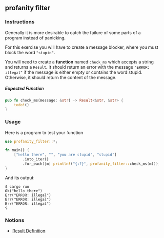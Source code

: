 ## profanity filter

### Instructions

Generally it is more desirable to catch the failure of some parts of a program instead of panicking.

For this exercise you will have to create a message blocker, where you must block the word `"stupid"`.

You will need to create a **function** named `check_ms` which accepts a string and returns a `Result`. It should return an error with the message `"ERROR: illegal"` if the message is either empty or contains the word stupid. Otherwise, it should return the content of the message.

##### Expected Function

```rust
pub fn check_ms(message: &str) -> Result<&str, &str> {
    todo!()
}
```

### Usage

Here is a program to test your function

```rust
use profanity_filter::*;

fn main() {
    ["hello there", "", "you are stupid", "stupid"]
        .into_iter()
        .for_each(|m| println!("{:?}", profanity_filter::check_ms(m)));
}
```

And its output:

```console
$ cargo run
Ok("hello there")
Err("ERROR: illegal")
Err("ERROR: illegal")
Err("ERROR: illegal")
$
```

### Notions

- [Result Definition](https://doc.rust-lang.org/stable/book/ch09-02-recoverable-errors-with-result.html?highlight=result#recoverable-errors-with-result)

